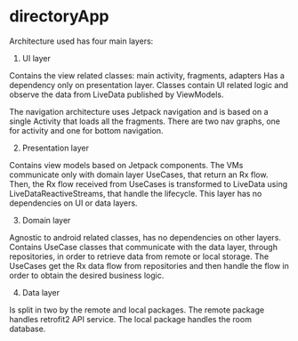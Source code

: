 # directoryApp

Architecture used has four main layers:
1. UI layer

  Contains the view related classes: main activity, fragments, adapters
  Has a dependency only on presentation layer.
  Classes contain UI related logic and observe the data from LiveData 
  published by ViewModels.
  
  The navigation architecture uses Jetpack navigation and is based on a 
  single Activity that loads all the fragments.
  There are two nav graphs, one for activity and one for bottom navigation.
  
2. Presentation layer

  Contains view models based on Jetpack components.
  The VMs communicate only with domain layer UseCases, that return an Rx 
  flow. Then, the Rx flow received from UseCases is transformed to LiveData 
  using LiveDataReactiveStreams, that handle the lifecycle.
  This layer has no dependencies on UI or data layers.

3. Domain layer

  Agnostic to android related classes, has no dependencies on other layers.
  Contains UseCase classes that communicate with the data layer, through repositories, in order to retrieve data from remote or local storage.
  The UseCases get the Rx data flow from repositories and then handle the flow in order to obtain the desired business logic.

4. Data layer

  Is split in two by the remote and local packages.
  The remote package handles retrofit2 API service.
  The local package handles the room database.

